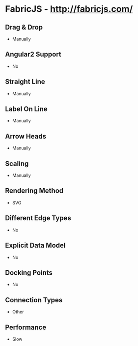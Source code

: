 # FabricJS - http://fabricjs.com/

## Drag & Drop
- Manually

## Angular2 Support
- No

## Straight Line
- Manually

## Label On Line
- Manually

## Arrow Heads
- Manually

## Scaling
- Manually

## Rendering Method
- SVG

## Different Edge Types
- No

## Explicit Data Model
- No

## Docking Points
- No

## Connection Types
- Other

## Performance
- Slow